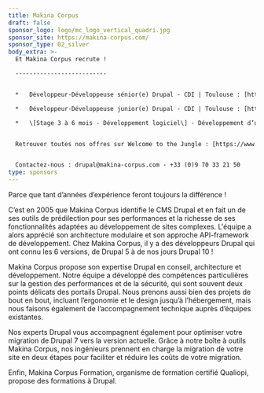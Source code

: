```yaml
---
title: Makina Corpus
draft: false
sponsor_logo: logo/mc_logo_vertical_quadri.jpg
sponsor_site: https://makina-corpus.com/
sponsor_type: 02_silver
body_extra: >-
  Et Makina Corpus recrute !

  --------------------------


  *   Développeur-Développeuse sénior(e) Drupal - CDI | Toulouse : [https://makina-corpus.com/symfony/developpeur-developpeuse-seniore-drupal](https://makina-corpus.com/symfony/developpeur-developpeuse-seniore-drupal)

  *   Développeur-Développeuse junior(e) Drupal - CDI | Toulouse : [https://makina-corpus.com/symfony/developpeur-developpeuse-juniore-drupal](https://makina-corpus.com/symfony/developpeur-developpeuse-juniore-drupal)

  *   \[Stage 3 à 6 mois - Développement logiciel\] - Développement d’une suite d’outils pour un Intranet : [https://makina-corpus.com/drupal/stage-3-6-mois-developpement-logiciel-developpement-dune-suite-doutils-pour-un-intranet](https://makina-corpus.com/drupal/stage-3-6-mois-developpement-logiciel-developpement-dune-suite-doutils-pour-un-intranet)


  Retrouver toutes nos offres sur Welcome to the Jungle : [https://www.welcometothejungle.com/fr/companies/makina-corpus](https://www.welcometothejungle.com/fr/companies/makina-corpus)


  Contactez-nous : drupal@makina-corpus.com - +33 (0)9 70 33 21 50
type: sponsors
---
```

Parce que tant d’années d’expérience feront toujours la différence !

C’est en 2005 que Makina Corpus identifie le CMS Drupal et en fait un de ses outils de prédilection pour ses performances et la richesse de ses fonctionnalités adaptées au développement de sites complexes. L'équipe a alors apprécié son architecture modulaire et son approche API-framework de développement. Chez Makina Corpus, il y a des développeurs Drupal qui ont connu les 6 versions, de Drupal 5 à de nos jours Drupal 10 !

Makina Corpus propose son expertise Drupal en conseil, architecture et développement. Notre équipe a développé des compétences particulières sur la gestion des performances et de la sécurité, qui sont souvent deux points délicats des portails Drupal. Nous prenons aussi bien des projets de bout en bout, incluant l’ergonomie et le design jusqu’à l’hébergement, mais nous faisons également de l’accompagnement technique auprès d’équipes existantes.

Nos experts Drupal vous accompagnent également pour optimiser votre migration de Drupal 7 vers la version actuelle. Grâce à notre boîte à outils Makina Corpus, nos ingénieurs prennent en charge la migration de votre site en deux étapes pour faciliter et réduire les coûts de votre migration.

Enfin, Makina Corpus Formation, organisme de formation certifié Qualiopi, propose des formations à Drupal.